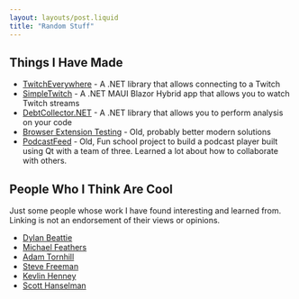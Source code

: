 ```yaml
---
layout: layouts/post.liquid
title: "Random Stuff"
---
```


## Things I Have Made
* [TwitchEverywhere](https://github.com/pureooze/TwitchEverywhere) - A .NET library that allows connecting to a Twitch
* [SimpleTwitch](https://github.com/pureooze/SimpleTwitch) - A .NET MAUI Blazor Hybrid app that allows you to watch Twitch streams
* [DebtCollector.NET](https://github.com/pureooze/DebtCollector.NET) - A .NET library that allows you to perform analysis on your code
* [Browser Extension Testing](https://github.com/pureooze/extension-testing-example) - Old, probably better modern solutions
* [PodcastFeed](https://github.com/pureooze/PodcastFeed) - Old, Fun school project to build a podcast player built using Qt with a team of three. Learned a lot about how to collaborate with others.

## People Who I Think Are Cool
Just some people whose work I have found interesting and learned from.
Linking is not an endorsement of their views or opinions.

* [Dylan Beattie](https://dylanbeattie.net/)
* [Michael Feathers](https://michaelfeathers.substack.com/)
* [Adam Tornhill](https://www.adamtornhill.com/)
* [Steve Freeman](https://higherorderlogic.com/)
* [Kevlin Henney](https://kevlin.substack.com/)
* [Scott Hanselman](https://www.hanselman.com/)
